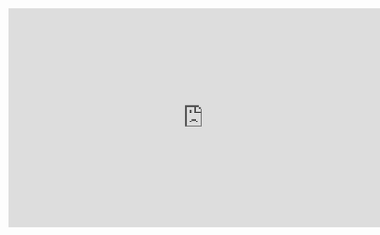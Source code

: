 <iframe width="768" height="432" src="https://miro.com/app/live-embed/uXjVM8xV3d4=/?moveToViewport=-503,-263,1004,525&embedId=253420338710" frameborder="0" scrolling="no" allow="fullscreen; clipboard-read; clipboard-write" allowfullscreen></iframe>
